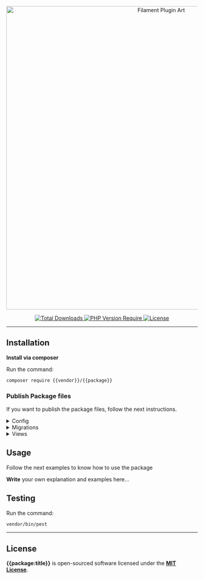 <!--TODO: Add logo-->
<p align="center">
    <img width="800" src="https://banners.beyondco.de/{{package:title}}.png?theme=light&packageManager=composer+require&packageName={{vendor}}%2F{{package}}&pattern=architect&style=style_2&description={{description}}&md=1&showWatermark=1&fontSize=180px&images=archive&widths=400&heights=400" alt="Filament Plugin Art">
</p>

<p align="center">
    <a href="https://packagist.org/packages/{{vendor}}/{{package}}">
        <img src="https://poser.pugx.org/{{vendor}}/{{package}}/d/total.svg" alt="Total Downloads">
    </a>
    <a href="https://packagist.org/packages/{{vendor}}/{{package}}">
        <img src="https://poser.pugx.org/{{vendor}}/{{package}}/require/php" alt="PHP Version Require">
    </a>
    <a href="https://packagist.org/packages/{{vendor}}/{{package}}">
        <img src="https://poser.pugx.org/{{vendor}}/{{package}}/license.svg" alt="License">
    </a>
</p>

---
## Installation

**Install via composer**

Run the command:
```bash
composer require {{vendor}}/{{package}}
```

### Publish Package files

If you want to publish the package files, follow the next instructions.

<details>
<summary>Config</summary>

Run the command:
```bash
php artisan vendor:publish --tag="{{package}}-config"
```
</details>

<details>
<summary>Migrations</summary>

Run the command:
```bash
php artisan vendor:publish --tag="{{package}}-migrations"
```
</details>

<details>
<summary>Views</summary>

Run the command:
```bash
php artisan vendor:publish --tag="{{package}}-views"
```
</details>

## Usage

Follow the next examples to know how to use the package

<!--DELETE-->
**Write** your own explanation and examples here...
<!--/DELETE-->

## Testing

Run the command:
```bash
vendor/bin/pest
```

---
## License

**{{package:title}}** is open-sourced software licensed under the [**MIT License**](./LICENSE.md).
